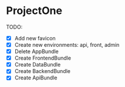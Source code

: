 # ProjectOne

TODO:

- [X] Add new favicon
- [X] Create new environments: api, front, admin
- [X] Delete AppBundle
- [X] Create FrontendBundle
- [X] Create DataBundle
- [X] Create BackendBundle
- [X] Create ApiBundle
